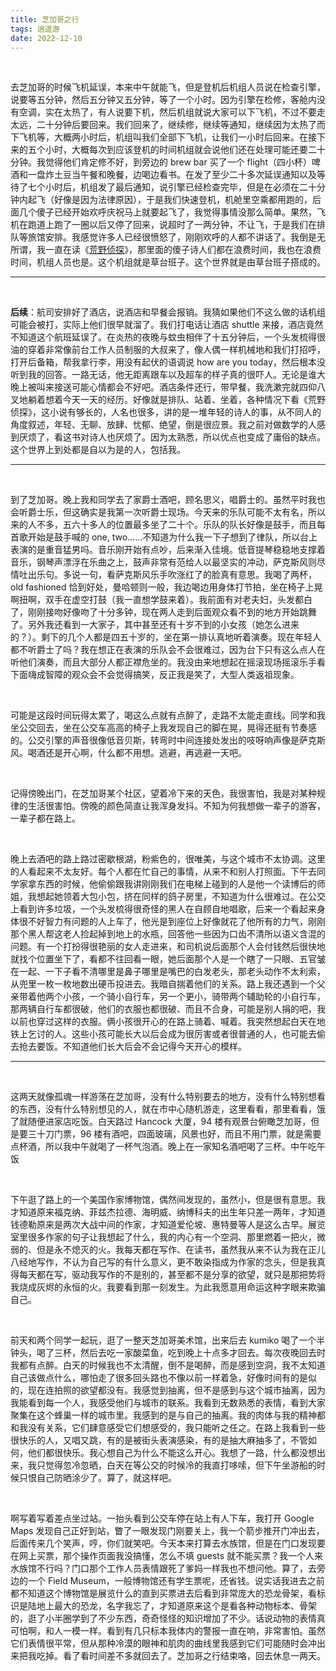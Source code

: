 ```yaml
---
title: 芝加哥之行
tags: 逍遥游
date: 2022-12-10
---
```


<br/>

去芝加哥的时候飞机延误，本来中午就能飞，但是登机后机组人员说在检查引擎，说要等五分钟，然后五分钟又五分钟，等了一个小时。因为引擎在检修，客舱内没有空调，实在太热了，有人说要下机，然后机组就说大家可以下飞机，不过不要走太远，二十分钟后要回来。我们回来了，继续修，继续等通知，继续因为太热了而下飞机等，大概两小时后，机组叫我们全部下飞机，让我们一小时后回来。在接下来的五个小时，大概每次到应该登机的时间机组就会说他们还在处理可能还要二十分钟。我觉得他们肯定修不好，到旁边的 brew bar 买了一个 flight（四小杯）啤酒和一盘炸土豆当午餐和晚餐，边喝边看书。在发了至少二十多次延误通知以及等待了七个小时后，机组发了最后通知，说引擎已经检查完毕，但是在必须在二十分钟内起飞（好像是因为法律原因），于是我们快速登机，机舱里空乘都用跑的，后面几个傻子已经开始欢呼庆祝马上就要起飞了，我觉得事情没那么简单。果然，飞机在跑道上跑了一圈以后又停了回来，说超时了一两分钟，不让飞，于是我们在排队等旅馆安排。我感觉许多人已经很愤怒了，刚刚欢呼的人都不讲话了。我倒是无所谓，我一直在读《[荒野侦探](https://book.douban.com/subject/21855881/)》，那里面的傻子诗人们都在浪费时间，我也在浪费时间，机组人员也是。这个机组就是草台班子。这个世界就是由草台班子搭成的。

---

<br/>

**后续**：航司安排好了酒店，说酒店和早餐会报销。我猜如果他们不这么做的话机组可能会被打，实际上他们很早就溜了。我们打电话让酒店 shuttle 来接，酒店竟然不知道这个航班延误了。在炎热的夜晚与蚊虫相伴了十五分钟后，一个头发梳得很油的穿着非常像前台工作人员制服的大叔来了，像人偶一样机械地和我们打招呼，打开后备箱，帮我拿行李，用没有起伏的语调说 how are you today，然后根本没听到我的回答。一路无话，他无距离跟车以及超车的样子真的很吓人。无论是谁大晚上被叫来接送可能心情都会不好吧。酒店条件还行，带早餐，我洗漱完就四仰八叉地躺着想着今天一天的经历。好像就是排队、站着、坐着，各种情况下看《荒野侦探》，这小说有够长的，人名也很多，讲的是一堆年轻的诗人的事，从不同人的角度叙述，年轻、无聊、放肆、忧郁、绝望，倒是很应景。我之前对做数学的人感到厌烦了，看这书对诗人也厌烦了。因为太熟悉，所以优点也变成了庸俗的缺点。这个世界上到处都是自以为是的人，包括我。

---

<br/>

到了芝加哥。晚上我和同学去了家爵士酒吧，顾名思义，唱爵士的。虽然平时我也会听爵士乐，但这确实是我第一次听爵士现场。今天来的乐队可能不太有名，所以来的人不多，五六十多人的位置最多坐了二十个。乐队的队长好像是鼓手，而且每首歌开始是鼓手喊的 one, two……不知道为什么我一下子想到了律队，所以台上表演的是重音猛男吗。音乐刚开始有点吵，后来渐入佳境。低音提琴稳稳地支撑着音乐，钢琴声漂浮在乐曲之上，鼓声非常有范给人以最坚实的冲动，萨克斯风则尽情吐出乐句。多说一句，看萨克斯风乐手吹涨红了的脸真有意思。我喝了两杯，old fashioned 恰到好处，曼哈顿则一般，我边喝边用身体打节拍，坐在椅子上晃啊扭啊，双手在虚空打鼓（我一直想学鼓来着）。我前面有对老夫妇，头发都白了，刚刚接吻好像吻了十分多钟，现在两人走到后面观众看不到的地方开始跳舞了。另外我还看到一大家子，其中甚至还有十岁不到的小女孩（她怎么进来的？）。剩下的几个人都是四五十岁的，坐在第一排认真地听着演奏。现在年轻人都不听爵士了吗？我在想正在表演的乐队会不会很难过，因为台下只有这么点人在听他们演奏，而且大部分人都正襟危坐的。我没由来地想起在摇滚现场摇滚乐手看下面嗨成智障的观众会不会觉得搞笑，反正我是笑了，大型人类返祖现象。

<br/>

可能是这段时间玩得太累了，喝这么点就有点醉了，走路不太能走直线。同学和我坐公交回去，坐在公交车高高的椅子上我发现自己的脚在晃，晃得还挺有节奏感的。公交引擎的声音很像低音贝斯，转弯时中间连接处发出的吱呀响声像是萨克斯风。喝酒还是开心啊，什么都不用想。逃避，再逃避一天吧。

<br/>

记得傍晚出门，在芝加哥某个社区，望着冷下来的天色，我很害怕，我是对某种规律的生活很害怕。傍晚的颜色简直让我浑身发抖。不知为何我想做一辈子的游客，一辈子都在路上。

<br/>

晚上去酒吧的路上路过密歇根湖，粉紫色的，很唯美，与这个城市不太协调。这里的人看起来不太友好。每个人都在忙自己的事情，从来不和别人打照面。下午去同学家拿东西的时候，他偷偷跟我讲刚刚我们在电梯上碰到的人是他一个读博后的师姐，我想起她领着大包小包，挤在同样的鸽子房里，不知道为什么很难过。在公交上看到许多垃圾，一个头发梳得很奇怪的黑人在自顾自地唱歌，后来一个看起来身体很不好智力有问题的人上车了，他光是到座位上好像就花了他所有的力气，刚刚那个黑人帮这老人捡起掉到地上的水瓶，回答他一些因为口齿不清所以语义含混的问题。有一个打扮得很艳丽的女人走进来，和司机说后面那个人会付钱然后很快地就找个位置坐下了，看都不往回看一眼，她后面那个人是一个瞎了一只眼、五官皱在一起、一下子看不清哪里是鼻子哪里是嘴巴的白发老头，那老头动作不太利索，从兜里一枚一枚地数出硬币投进去。我暗自揣着他们的关系。路上我还遇到一个父亲带着他两个小孩，一个骑小自行车，另一个更小，骑带两个辅助轮的小自行车，那两辆自行车都很破，他们的衣服也都很破、而且不合身，可能是别人捐的吧，我以前也穿过这样的衣服。俩小孩很开心的在路上骑着、喊着。我突然想起白天在地铁上乞讨的人。这些小孩可能长大以后会成为很厉害或者很普通的人，也可能去偷去抢去要饭。不知道他们长大后会不会记得今天开心的模样。

---

<br/>

这两天就像孤魂一样游荡在芝加哥，没有什么特别要去的地方，没有什么特别想看的东西，没有什么特别想见的人，就在市中心随机游走，这里看看，那里看看，饿了就随便进家店吃饭。白天路过 Hancock 大厦，94 楼有观景台俯瞰芝加哥，但是要三十刀门票，96 楼有酒吧，四面玻璃，风景也好，而且不用门票，就是需要点杯酒，所以我中午就喝了一杯气泡酒。晚上在一家知名酒吧喝了三杯。中午吃午饭

<br/>

下午逛了路上的一个美国作家博物馆，偶然间发现的，虽然小，但是很有意思。我才知道原来福克纳、菲兹杰拉德、海明威、纳博科夫的出生年只差一两年，才知道钱德勒原来是两次大战中间的作家，才知道爱伦坡、惠特曼等人是这么古早。展览室里很多作家的句子让我想起了什么，我的内心有一个空洞、那里燃着一把火，微弱的、但是永不熄灭的火。我每天都在写作、在读书，虽然我从来不认为我在正儿八经地写作，不认为自己写的有什么意义，更不敢染指成为作家的念头，但是我真得每天都在写，驱动我写作的不是别的，甚至都不是分享的欲望，就只是那把势将我烧成灰烬的永恒的火。我要看到那一刻发生。为此我愿意用命运这种字眼来欺骗自己。

<br/>

前天和两个同学一起玩，逛了一整天芝加哥美术馆，出来后去 kumiko 喝了一个半钟头，喝了三杯，然后去吃一家酸菜鱼，吃到晚上十点多才回去。每次夜晚回去时我都有点醉。白天的时候我也不太清醒，倒不是喝醉，而是感到空洞，我不太知道自己该做点什么，哪怕走了很多回头路也不像以前一样着急，好像时间有的是似的，现在连拍照的欲望都没有。我感觉到抽离，但不是感到与这个城市抽离，因为我能看到每一个人，我感受他们与城市的联系。我看到无数熟悉的表情，看到大家聚集在这个蜂巢一样的城市里。我感到的是与自己的抽离。我的肉体与我的精神都和我没有关系，它们肆意感受它们想感受的，我只能听之任之。在路上我看到一些很快乐的人，又唱又跳，有的是被街头表演感染，有的是抽大麻抽多了，不管如何，他们都很快乐。我心想自己为什么不能这么开心。我想了一路，什么都没想出来，我只觉得忽冷忽晒，白天在等公交的时候冷的我直打哆嗦，但下午坐游船的时候只恨自己防晒涂少了。算了，就这样吧。

<br/>

啊写着写着差点坐过站。一抬头看到公交车停在站上有人下车，我打开 Google Maps 发现自己正好到站，瞥了一眼发现门刚要关上，我一个箭步推开门冲出去，后面传来几个笑声，哼，你们就笑吧。今天本来打算去水族馆，但是在门口发现要在网上买票，那个操作页面我没搞懂，怎么不填 guests 就不能买票？我一个人来水族馆不行吗？门口那个工作人员表情跟死了爹妈一样我也不想问他。算了，去旁边的一个 Field Museum，一般博物馆还有学生票呢，还省钱。说实话我进去之前都不知道这个博物馆是展览什么的直到买票进去后看到非常庞大的恐龙骨架，看标识是陆地上最大的恐龙，名字我忘了，才知道原来这个是看各种动物标本、骨架的，逛了小半圈学到了不少东西，奇奇怪怪的知识增加了不少。话说动物的表情真可怕啊，和人一模一样。看到有几只标本我体内的警报一直在响，非常害怕。虽然它们表情很平常，但从那种冷漠的眼神和肌肉的曲线里我感到它们可能随时会冲出来把我吃掉。看了看时间差不多就回去了。芝加哥之行结束咯，回去休息一两天。